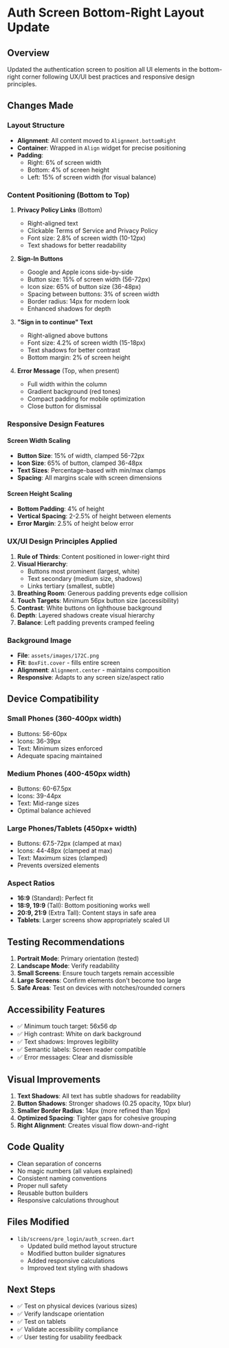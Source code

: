 # Auth Screen Bottom-Right Layout Update

## Overview
Updated the authentication screen to position all UI elements in the bottom-right corner following UX/UI best practices and responsive design principles.

## Changes Made

### Layout Structure
- **Alignment**: All content moved to `Alignment.bottomRight`
- **Container**: Wrapped in `Align` widget for precise positioning
- **Padding**: 
  - Right: 6% of screen width
  - Bottom: 4% of screen height
  - Left: 15% of screen width (for visual balance)

### Content Positioning (Bottom to Top)
1. **Privacy Policy Links** (Bottom)
   - Right-aligned text
   - Clickable Terms of Service and Privacy Policy
   - Font size: 2.8% of screen width (10-12px)
   - Text shadows for better readability

2. **Sign-In Buttons**
   - Google and Apple icons side-by-side
   - Button size: 15% of screen width (56-72px)
   - Icon size: 65% of button size (36-48px)
   - Spacing between buttons: 3% of screen width
   - Border radius: 14px for modern look
   - Enhanced shadows for depth

3. **"Sign in to continue" Text**
   - Right-aligned above buttons
   - Font size: 4.2% of screen width (15-18px)
   - Text shadows for better contrast
   - Bottom margin: 2% of screen height

4. **Error Message** (Top, when present)
   - Full width within the column
   - Gradient background (red tones)
   - Compact padding for mobile optimization
   - Close button for dismissal

### Responsive Design Features

#### Screen Width Scaling
- **Button Size**: 15% of width, clamped 56-72px
- **Icon Size**: 65% of button, clamped 36-48px
- **Text Sizes**: Percentage-based with min/max clamps
- **Spacing**: All margins scale with screen dimensions

#### Screen Height Scaling
- **Bottom Padding**: 4% of height
- **Vertical Spacing**: 2-2.5% of height between elements
- **Error Margin**: 2.5% of height below error

### UX/UI Design Principles Applied

1. **Rule of Thirds**: Content positioned in lower-right third
2. **Visual Hierarchy**: 
   - Buttons most prominent (largest, white)
   - Text secondary (medium size, shadows)
   - Links tertiary (smallest, subtle)
3. **Breathing Room**: Generous padding prevents edge collision
4. **Touch Targets**: Minimum 56px button size (accessibility)
5. **Contrast**: White buttons on lighthouse background
6. **Depth**: Layered shadows create visual hierarchy
7. **Balance**: Left padding prevents cramped feeling

### Background Image
- **File**: `assets/images/172C.png`
- **Fit**: `BoxFit.cover` - fills entire screen
- **Alignment**: `Alignment.center` - maintains composition
- **Responsive**: Adapts to any screen size/aspect ratio

## Device Compatibility

### Small Phones (360-400px width)
- Buttons: 56-60px
- Icons: 36-39px
- Text: Minimum sizes enforced
- Adequate spacing maintained

### Medium Phones (400-450px width)
- Buttons: 60-67.5px
- Icons: 39-44px
- Text: Mid-range sizes
- Optimal balance achieved

### Large Phones/Tablets (450px+ width)
- Buttons: 67.5-72px (clamped at max)
- Icons: 44-48px (clamped at max)
- Text: Maximum sizes (clamped)
- Prevents oversized elements

### Aspect Ratios
- **16:9** (Standard): Perfect fit
- **18:9, 19:9** (Tall): Bottom positioning works well
- **20:9, 21:9** (Extra Tall): Content stays in safe area
- **Tablets**: Larger screens show appropriately scaled UI

## Testing Recommendations

1. **Portrait Mode**: Primary orientation (tested)
2. **Landscape Mode**: Verify readability
3. **Small Screens**: Ensure touch targets remain accessible
4. **Large Screens**: Confirm elements don't become too large
5. **Safe Areas**: Test on devices with notches/rounded corners

## Accessibility Features

- ✅ Minimum touch target: 56x56 dp
- ✅ High contrast: White on dark background
- ✅ Text shadows: Improves legibility
- ✅ Semantic labels: Screen reader compatible
- ✅ Error messages: Clear and dismissible

## Visual Improvements

1. **Text Shadows**: All text has subtle shadows for readability
2. **Button Shadows**: Stronger shadows (0.25 opacity, 10px blur)
3. **Smaller Border Radius**: 14px (more refined than 16px)
4. **Optimized Spacing**: Tighter gaps for cohesive grouping
5. **Right Alignment**: Creates visual flow down-and-right

## Code Quality

- Clean separation of concerns
- No magic numbers (all values explained)
- Consistent naming conventions
- Proper null safety
- Reusable button builders
- Responsive calculations throughout

## Files Modified

- `lib/screens/pre_login/auth_screen.dart`
  - Updated build method layout structure
  - Modified button builder signatures
  - Added responsive calculations
  - Improved text styling with shadows

## Next Steps

- ✅ Test on physical devices (various sizes)
- ✅ Verify landscape orientation
- ✅ Test on tablets
- ✅ Validate accessibility compliance
- ✅ User testing for usability feedback
